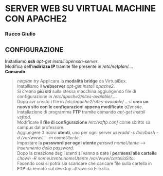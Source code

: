 # SERVER WEB SU VIRTUAL MACHINE CON APACHE2
### Rucco Giulio

## CONFIGURAZIONE
Installiamo **ssh** *apt-get install openssh-server*.<br>
Modifica dell'**indirizzo IP** tramite file presente in */etc/netplan/...*.<br>
**Comando** 
>*netplan try*
Applicare la **modalità bridge** da VirtualBox.<br>
Installiamo il **webserver** *apt-get install apache2*.<br>
Si creano **più siti** sulla stessa macchina aggiungendo file di configurazione in */etc/apache2/sites-avaiable/...*.<br>
Dopo avr creato i flie in */etc/apache2/sites-avaiable/...* si **crea un nuovo sito con le configurazioni appena modificate** *a2ensite*.<br>
Installazione di programma **FTP** tramite comando *apt-get install vsftpd*.<br>
Modificare il **file di configurazione** */etc/vsftp.conf* come scritto su campus dal professore.<br>
Aggiungere 3 nuovi **utenti**, uno per ogni server *useradd -s /bin/bash -d /var/www/... -m nomeUtente*.<br>
Impostare la **password per ogni utente** *passwd nomeUtente* --> *Inserimento della password*.<br>
Dopo la creazione degli utenti si vanno a dare i **permessi alle cartelle** *chown -R nomeUtente:nomeUtente /var/www/cartellaSito*.<br>
Facendo così si potrà sia scaricare che caricare file sulla cartella in **FTP** da remoto sul desktop attraverso Filezilla.<br>
